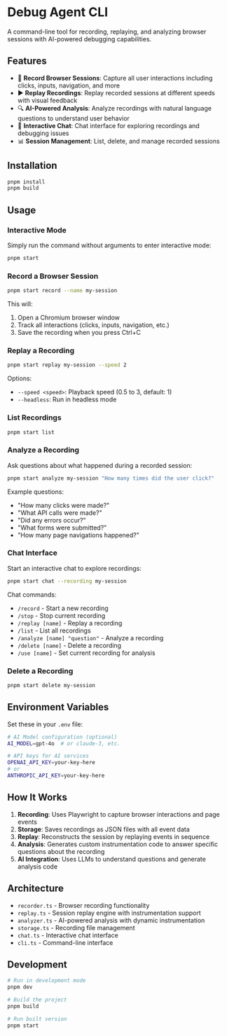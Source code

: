 # Debug Agent CLI

A command-line tool for recording, replaying, and analyzing browser sessions with AI-powered debugging capabilities.

## Features

- 🎥 **Record Browser Sessions**: Capture all user interactions including clicks, inputs, navigation, and more
- ▶️ **Replay Recordings**: Replay recorded sessions at different speeds with visual feedback
- 🔍 **AI-Powered Analysis**: Analyze recordings with natural language questions to understand user behavior
- 💬 **Interactive Chat**: Chat interface for exploring recordings and debugging issues
- 📊 **Session Management**: List, delete, and manage recorded sessions

## Installation

```bash
pnpm install
pnpm build
```

## Usage

### Interactive Mode

Simply run the command without arguments to enter interactive mode:

```bash
pnpm start
```

### Record a Browser Session

```bash
pnpm start record --name my-session
```

This will:
1. Open a Chromium browser window
2. Track all interactions (clicks, inputs, navigation, etc.)
3. Save the recording when you press Ctrl+C

### Replay a Recording

```bash
pnpm start replay my-session --speed 2
```

Options:
- `--speed <speed>`: Playback speed (0.5 to 3, default: 1)
- `--headless`: Run in headless mode

### List Recordings

```bash
pnpm start list
```

### Analyze a Recording

Ask questions about what happened during a recorded session:

```bash
pnpm start analyze my-session "How many times did the user click?"
```

Example questions:
- "How many clicks were made?"
- "What API calls were made?"
- "Did any errors occur?"
- "What forms were submitted?"
- "How many page navigations happened?"

### Chat Interface

Start an interactive chat to explore recordings:

```bash
pnpm start chat --recording my-session
```

Chat commands:
- `/record` - Start a new recording
- `/stop` - Stop current recording
- `/replay [name]` - Replay a recording
- `/list` - List all recordings
- `/analyze [name] "question"` - Analyze a recording
- `/delete [name]` - Delete a recording
- `/use [name]` - Set current recording for analysis

### Delete a Recording

```bash
pnpm start delete my-session
```

## Environment Variables

Set these in your `.env` file:

```bash
# AI Model configuration (optional)
AI_MODEL=gpt-4o  # or claude-3, etc.

# API keys for AI services
OPENAI_API_KEY=your-key-here
# or
ANTHROPIC_API_KEY=your-key-here
```

## How It Works

1. **Recording**: Uses Playwright to capture browser interactions and page events
2. **Storage**: Saves recordings as JSON files with all event data
3. **Replay**: Reconstructs the session by replaying events in sequence
4. **Analysis**: Generates custom instrumentation code to answer specific questions about the recording
5. **AI Integration**: Uses LLMs to understand questions and generate analysis code

## Architecture

- `recorder.ts` - Browser recording functionality
- `replay.ts` - Session replay engine with instrumentation support
- `analyzer.ts` - AI-powered analysis with dynamic instrumentation
- `storage.ts` - Recording file management
- `chat.ts` - Interactive chat interface
- `cli.ts` - Command-line interface

## Development

```bash
# Run in development mode
pnpm dev

# Build the project
pnpm build

# Run built version
pnpm start
```